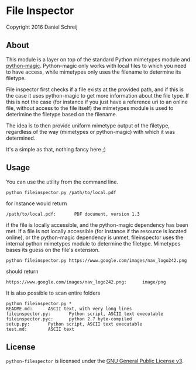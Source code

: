 # File Inspector

Copyright 2016 Daniel Schreij

## About

This module is a layer on top of the standard Python mimetypes module and [python-magic](https://github.com/ahupp/python-magic). Python-magic only works with local files to which you need to have access, while mimetypes only uses the filename to determine its filetype.

File inspector first checks if a file exists at the provided path, and if this is the case it uses python-magic to get more information about the file type. If this is not the case (for instance if you just have a reference uri to an online file, without access to the file itself) the mimetypes module is used to deterimine the filetype based on the filename.

The idea is to then provide uniform mimetype output of the filetype, regardless of the way (mimetypes or python-magic) with which it was determined.

It's a simple as that, nothing fancy here  ;)

## Usage

You can use the utility from the command line.

    python fileinspector.py /path/to/local.pdf

for instance would return

    /path/to/local.pdf:       PDF document, version 1.3

if the file is locally accessible, and the python-magic dependency has been met. If a file is not locally accessible (for instance if the resource is located online), or the python-magic dependency is unmet, fileinspector uses the internal python mimetypes module to determine the filetype. Mimetypes bases its guess on the file's extension.

    python fileinspector.py https://www.google.com/images/nav_logo242.png

should return

    https://www.google.com/images/nav_logo242.png:      image/png

It is also possible to scan entire folders

    python fileinspector.py *
    README.md:      ASCII text, with very long lines
    fileinspector.py:       Python script, ASCII text executable
    fileinspector.pyc:      python 2.7 byte-compiled
    setup.py:       Python script, ASCII text executable
    test.md:        ASCII text

## License

`python-filespector` is licensed under the [GNU General Public License
v3](http://www.gnu.org/licenses/gpl-3.0.en.html).
